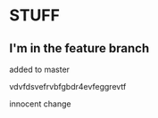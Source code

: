 <h1>STUFF</h1>

## I'm in the feature branch

added to master


vdvfdsvefrvbfgbdr4evfeggrevtf

innocent change